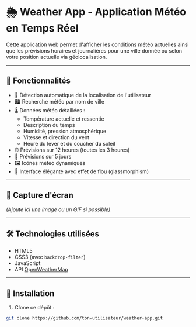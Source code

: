 # 🌦️ Weather App - Application Météo en Temps Réel

Cette application web permet d'afficher les conditions météo actuelles ainsi que les prévisions horaires et journalières pour une ville donnée ou selon votre position actuelle via géolocalisation.

---

## 🔧 Fonctionnalités

- 📍 Détection automatique de la localisation de l'utilisateur
- 🏙️ Recherche météo par nom de ville
- 🌡️ Données météo détaillées :
  - Température actuelle et ressentie
  - Description du temps
  - Humidité, pression atmosphérique
  - Vitesse et direction du vent
  - Heure du lever et du coucher du soleil
- ⏰ Prévisions sur 12 heures (toutes les 3 heures)
- 📅 Prévisions sur 5 jours
- 🖼️ Icônes météo dynamiques
- 💅 Interface élégante avec effet de flou (glassmorphism)

---

## 📸 Capture d'écran

*(Ajoute ici une image ou un GIF si possible)*

---

## 🛠️ Technologies utilisées

- HTML5
- CSS3 (avec `backdrop-filter`)
- JavaScript
- API [OpenWeatherMap](https://openweathermap.org/api)

---

## 🚀 Installation

1. Clone ce dépôt :

```bash
git clone https://github.com/ton-utilisateur/weather-app.git
